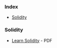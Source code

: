 ### Index

* [Solidity](#solidity)

### Solidity
* [Learn Solidity](https://cheatography.com/hsoudry/cheat-sheets/solidity/pdf/) - PDF